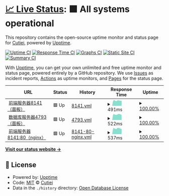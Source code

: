 # [📈 Live Status](https://Cutiei.github.io/Uptime): <!--live status--> **🟩 All systems operational**

This repository contains the open-source uptime monitor and status page for [Cutiei](https://Cutiei.github.io/Uptime), powered by [Upptime](https://github.com/upptime/upptime).

[![Uptime CI](https://github.com/Cutiei/Uptime/workflows/Uptime%20CI/badge.svg)](https://github.com/Cutiei/Uptime/actions?query=workflow%3A%22Uptime+CI%22)
[![Response Time CI](https://github.com/Cutiei/Uptime/workflows/Response%20Time%20CI/badge.svg)](https://github.com/Cutiei/Uptime/actions?query=workflow%3A%22Response+Time+CI%22)
[![Graphs CI](https://github.com/Cutiei/Uptime/workflows/Graphs%20CI/badge.svg)](https://github.com/Cutiei/Uptime/actions?query=workflow%3A%22Graphs+CI%22)
[![Static Site CI](https://github.com/Cutiei/Uptime/workflows/Static%20Site%20CI/badge.svg)](https://github.com/Cutiei/Uptime/actions?query=workflow%3A%22Static+Site+CI%22)
[![Summary CI](https://github.com/Cutiei/Uptime/workflows/Summary%20CI/badge.svg)](https://github.com/Cutiei/Uptime/actions?query=workflow%3A%22Summary+CI%22)

With [Upptime](https://upptime.js.org), you can get your own unlimited and free uptime monitor and status page, powered entirely by a GitHub repository. We use [Issues](https://github.com/Cutiei/Uptime/issues) as incident reports, [Actions](https://github.com/Cutiei/Uptime/actions) as uptime monitors, and [Pages](https://Cutiei.github.io/Uptime) for the status page.

<!--start: status pages-->
<!-- This summary is generated by Upptime (https://github.com/upptime/upptime) -->
<!-- Do not edit this manually, your changes will be overwritten -->
<!-- prettier-ignore -->
| URL | Status | History | Response Time | Uptime |
| --- | ------ | ------- | ------------- | ------ |
| <img alt="" src="https://icons.duckduckgo.com/ip3/8.141.93.89.ico" height="13"> [前端服务器8141（面板）](http://8.141.93.89:9999/) | 🟩 Up | [8141.yml](https://github.com/Cutiei/Uptime-ThirdParty/commits/HEAD/history/8141.yml) | <details><summary><img alt="Response time graph" src="./graphs/8141/response-time-week.png" height="20"> 491ms</summary><br><a href="https://Cutiei.github.io/Uptime-ThirdParty/history/8141"><img alt="Response time 485" src="https://img.shields.io/endpoint?url=https%3A%2F%2Fraw.githubusercontent.com%2FCutiei%2FUptime-ThirdParty%2FHEAD%2Fapi%2F8141%2Fresponse-time.json"></a><br><a href="https://Cutiei.github.io/Uptime-ThirdParty/history/8141"><img alt="24-hour response time 485" src="https://img.shields.io/endpoint?url=https%3A%2F%2Fraw.githubusercontent.com%2FCutiei%2FUptime-ThirdParty%2FHEAD%2Fapi%2F8141%2Fresponse-time-day.json"></a><br><a href="https://Cutiei.github.io/Uptime-ThirdParty/history/8141"><img alt="7-day response time 491" src="https://img.shields.io/endpoint?url=https%3A%2F%2Fraw.githubusercontent.com%2FCutiei%2FUptime-ThirdParty%2FHEAD%2Fapi%2F8141%2Fresponse-time-week.json"></a><br><a href="https://Cutiei.github.io/Uptime-ThirdParty/history/8141"><img alt="30-day response time 491" src="https://img.shields.io/endpoint?url=https%3A%2F%2Fraw.githubusercontent.com%2FCutiei%2FUptime-ThirdParty%2FHEAD%2Fapi%2F8141%2Fresponse-time-month.json"></a><br><a href="https://Cutiei.github.io/Uptime-ThirdParty/history/8141"><img alt="1-year response time 485" src="https://img.shields.io/endpoint?url=https%3A%2F%2Fraw.githubusercontent.com%2FCutiei%2FUptime-ThirdParty%2FHEAD%2Fapi%2F8141%2Fresponse-time-year.json"></a></details> | <details><summary><a href="https://Cutiei.github.io/Uptime-ThirdParty/history/8141">100.00%</a></summary><a href="https://Cutiei.github.io/Uptime-ThirdParty/history/8141"><img alt="All-time uptime 100.00%" src="https://img.shields.io/endpoint?url=https%3A%2F%2Fraw.githubusercontent.com%2FCutiei%2FUptime-ThirdParty%2FHEAD%2Fapi%2F8141%2Fuptime.json"></a><br><a href="https://Cutiei.github.io/Uptime-ThirdParty/history/8141"><img alt="24-hour uptime 100.00%" src="https://img.shields.io/endpoint?url=https%3A%2F%2Fraw.githubusercontent.com%2FCutiei%2FUptime-ThirdParty%2FHEAD%2Fapi%2F8141%2Fuptime-day.json"></a><br><a href="https://Cutiei.github.io/Uptime-ThirdParty/history/8141"><img alt="7-day uptime 100.00%" src="https://img.shields.io/endpoint?url=https%3A%2F%2Fraw.githubusercontent.com%2FCutiei%2FUptime-ThirdParty%2FHEAD%2Fapi%2F8141%2Fuptime-week.json"></a><br><a href="https://Cutiei.github.io/Uptime-ThirdParty/history/8141"><img alt="30-day uptime 100.00%" src="https://img.shields.io/endpoint?url=https%3A%2F%2Fraw.githubusercontent.com%2FCutiei%2FUptime-ThirdParty%2FHEAD%2Fapi%2F8141%2Fuptime-month.json"></a><br><a href="https://Cutiei.github.io/Uptime-ThirdParty/history/8141"><img alt="1-year uptime 100.00%" src="https://img.shields.io/endpoint?url=https%3A%2F%2Fraw.githubusercontent.com%2FCutiei%2FUptime-ThirdParty%2FHEAD%2Fapi%2F8141%2Fuptime-year.json"></a></details>
| <img alt="" src="https://icons.duckduckgo.com/ip3/47.93.253.217.ico" height="13"> [数据库服务器4793（面板）](http://47.93.253.217:9999/) | 🟩 Up | [4793.yml](https://github.com/Cutiei/Uptime-ThirdParty/commits/HEAD/history/4793.yml) | <details><summary><img alt="Response time graph" src="./graphs/4793/response-time-week.png" height="20"> 522ms</summary><br><a href="https://Cutiei.github.io/Uptime-ThirdParty/history/4793"><img alt="Response time 839" src="https://img.shields.io/endpoint?url=https%3A%2F%2Fraw.githubusercontent.com%2FCutiei%2FUptime-ThirdParty%2FHEAD%2Fapi%2F4793%2Fresponse-time.json"></a><br><a href="https://Cutiei.github.io/Uptime-ThirdParty/history/4793"><img alt="24-hour response time 479" src="https://img.shields.io/endpoint?url=https%3A%2F%2Fraw.githubusercontent.com%2FCutiei%2FUptime-ThirdParty%2FHEAD%2Fapi%2F4793%2Fresponse-time-day.json"></a><br><a href="https://Cutiei.github.io/Uptime-ThirdParty/history/4793"><img alt="7-day response time 522" src="https://img.shields.io/endpoint?url=https%3A%2F%2Fraw.githubusercontent.com%2FCutiei%2FUptime-ThirdParty%2FHEAD%2Fapi%2F4793%2Fresponse-time-week.json"></a><br><a href="https://Cutiei.github.io/Uptime-ThirdParty/history/4793"><img alt="30-day response time 498" src="https://img.shields.io/endpoint?url=https%3A%2F%2Fraw.githubusercontent.com%2FCutiei%2FUptime-ThirdParty%2FHEAD%2Fapi%2F4793%2Fresponse-time-month.json"></a><br><a href="https://Cutiei.github.io/Uptime-ThirdParty/history/4793"><img alt="1-year response time 839" src="https://img.shields.io/endpoint?url=https%3A%2F%2Fraw.githubusercontent.com%2FCutiei%2FUptime-ThirdParty%2FHEAD%2Fapi%2F4793%2Fresponse-time-year.json"></a></details> | <details><summary><a href="https://Cutiei.github.io/Uptime-ThirdParty/history/4793">100.00%</a></summary><a href="https://Cutiei.github.io/Uptime-ThirdParty/history/4793"><img alt="All-time uptime 98.56%" src="https://img.shields.io/endpoint?url=https%3A%2F%2Fraw.githubusercontent.com%2FCutiei%2FUptime-ThirdParty%2FHEAD%2Fapi%2F4793%2Fuptime.json"></a><br><a href="https://Cutiei.github.io/Uptime-ThirdParty/history/4793"><img alt="24-hour uptime 100.00%" src="https://img.shields.io/endpoint?url=https%3A%2F%2Fraw.githubusercontent.com%2FCutiei%2FUptime-ThirdParty%2FHEAD%2Fapi%2F4793%2Fuptime-day.json"></a><br><a href="https://Cutiei.github.io/Uptime-ThirdParty/history/4793"><img alt="7-day uptime 100.00%" src="https://img.shields.io/endpoint?url=https%3A%2F%2Fraw.githubusercontent.com%2FCutiei%2FUptime-ThirdParty%2FHEAD%2Fapi%2F4793%2Fuptime-week.json"></a><br><a href="https://Cutiei.github.io/Uptime-ThirdParty/history/4793"><img alt="30-day uptime 100.00%" src="https://img.shields.io/endpoint?url=https%3A%2F%2Fraw.githubusercontent.com%2FCutiei%2FUptime-ThirdParty%2FHEAD%2Fapi%2F4793%2Fuptime-month.json"></a><br><a href="https://Cutiei.github.io/Uptime-ThirdParty/history/4793"><img alt="1-year uptime 98.56%" src="https://img.shields.io/endpoint?url=https%3A%2F%2Fraw.githubusercontent.com%2FCutiei%2FUptime-ThirdParty%2FHEAD%2Fapi%2F4793%2Fuptime-year.json"></a></details>
| <img alt="" src="https://icons.duckduckgo.com/ip3/8.141.93.89.ico" height="13"> [前端服务器8141:80（nginx）](http://8.141.93.89/) | 🟩 Up | [8141-80-nginx.yml](https://github.com/Cutiei/Uptime-ThirdParty/commits/HEAD/history/8141-80-nginx.yml) | <details><summary><img alt="Response time graph" src="./graphs/8141-80-nginx/response-time-week.png" height="20"> 537ms</summary><br><a href="https://Cutiei.github.io/Uptime-ThirdParty/history/8141-80-nginx"><img alt="Response time 491" src="https://img.shields.io/endpoint?url=https%3A%2F%2Fraw.githubusercontent.com%2FCutiei%2FUptime-ThirdParty%2FHEAD%2Fapi%2F8141-80-nginx%2Fresponse-time.json"></a><br><a href="https://Cutiei.github.io/Uptime-ThirdParty/history/8141-80-nginx"><img alt="24-hour response time 486" src="https://img.shields.io/endpoint?url=https%3A%2F%2Fraw.githubusercontent.com%2FCutiei%2FUptime-ThirdParty%2FHEAD%2Fapi%2F8141-80-nginx%2Fresponse-time-day.json"></a><br><a href="https://Cutiei.github.io/Uptime-ThirdParty/history/8141-80-nginx"><img alt="7-day response time 537" src="https://img.shields.io/endpoint?url=https%3A%2F%2Fraw.githubusercontent.com%2FCutiei%2FUptime-ThirdParty%2FHEAD%2Fapi%2F8141-80-nginx%2Fresponse-time-week.json"></a><br><a href="https://Cutiei.github.io/Uptime-ThirdParty/history/8141-80-nginx"><img alt="30-day response time 496" src="https://img.shields.io/endpoint?url=https%3A%2F%2Fraw.githubusercontent.com%2FCutiei%2FUptime-ThirdParty%2FHEAD%2Fapi%2F8141-80-nginx%2Fresponse-time-month.json"></a><br><a href="https://Cutiei.github.io/Uptime-ThirdParty/history/8141-80-nginx"><img alt="1-year response time 491" src="https://img.shields.io/endpoint?url=https%3A%2F%2Fraw.githubusercontent.com%2FCutiei%2FUptime-ThirdParty%2FHEAD%2Fapi%2F8141-80-nginx%2Fresponse-time-year.json"></a></details> | <details><summary><a href="https://Cutiei.github.io/Uptime-ThirdParty/history/8141-80-nginx">100.00%</a></summary><a href="https://Cutiei.github.io/Uptime-ThirdParty/history/8141-80-nginx"><img alt="All-time uptime 94.77%" src="https://img.shields.io/endpoint?url=https%3A%2F%2Fraw.githubusercontent.com%2FCutiei%2FUptime-ThirdParty%2FHEAD%2Fapi%2F8141-80-nginx%2Fuptime.json"></a><br><a href="https://Cutiei.github.io/Uptime-ThirdParty/history/8141-80-nginx"><img alt="24-hour uptime 100.00%" src="https://img.shields.io/endpoint?url=https%3A%2F%2Fraw.githubusercontent.com%2FCutiei%2FUptime-ThirdParty%2FHEAD%2Fapi%2F8141-80-nginx%2Fuptime-day.json"></a><br><a href="https://Cutiei.github.io/Uptime-ThirdParty/history/8141-80-nginx"><img alt="7-day uptime 100.00%" src="https://img.shields.io/endpoint?url=https%3A%2F%2Fraw.githubusercontent.com%2FCutiei%2FUptime-ThirdParty%2FHEAD%2Fapi%2F8141-80-nginx%2Fuptime-week.json"></a><br><a href="https://Cutiei.github.io/Uptime-ThirdParty/history/8141-80-nginx"><img alt="30-day uptime 100.00%" src="https://img.shields.io/endpoint?url=https%3A%2F%2Fraw.githubusercontent.com%2FCutiei%2FUptime-ThirdParty%2FHEAD%2Fapi%2F8141-80-nginx%2Fuptime-month.json"></a><br><a href="https://Cutiei.github.io/Uptime-ThirdParty/history/8141-80-nginx"><img alt="1-year uptime 94.77%" src="https://img.shields.io/endpoint?url=https%3A%2F%2Fraw.githubusercontent.com%2FCutiei%2FUptime-ThirdParty%2FHEAD%2Fapi%2F8141-80-nginx%2Fuptime-year.json"></a></details>

<!--end: status pages-->

[**Visit our status website →**](https://Cutiei.github.io/Uptime)

## 📄 License

- Powered by: [Upptime](https://github.com/upptime/upptime)
- Code: [MIT](./LICENSE) © [Cutiei](https://Cutiei.github.io/Uptime)
- Data in the `./history` directory: [Open Database License](https://opendatacommons.org/licenses/odbl/1-0/)
